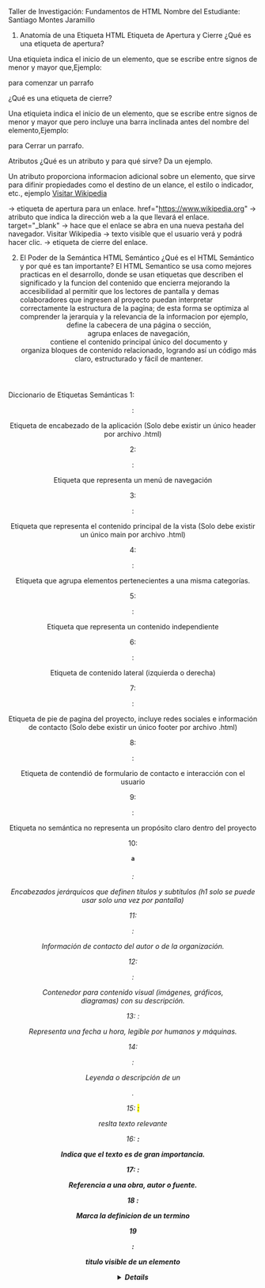 Taller de Investigación: Fundamentos de HTML
Nombre del Estudiante: Santiago Montes Jaramillo

1. Anatomía de una Etiqueta HTML
   Etiqueta de Apertura y Cierre
   ¿Qué es una etiqueta de apertura?

Una etiquieta indica el inicio de un elemento, que se escribe entre signos de menor y mayor que,Ejemplo: <P> para comenzar un parrafo

¿Qué es una etiqueta de cierre?

Una etiquieta indica el inicio de un elemento, que se escribe entre signos de menor y mayor que pero incluye una barra inclinada antes del nombre del elemento,Ejemplo: </P> para Cerrar un parrafo.

Atributos
¿Qué es un atributo y para qué sirve? Da un ejemplo.

Un atributo proporciona informacion adicional sobre un elemento, que sirve para difinir propiedades como el destino de un elance, el estilo o indicador, etc., ejemplo <a href="https://www.wikipedia.org" target="_blank">Visitar Wikipedia</a>

<a> → etiqueta de apertura para un enlace.
href="https://www.wikipedia.org" → atributo que indica la dirección web a la que llevará el enlace.
target="\_blank" → hace que el enlace se abra en una nueva pestaña del navegador.
Visitar Wikipedia → texto visible que el usuario verá y podrá hacer clic.
</a> → etiqueta de cierre del enlace.

2. El Poder de la Semántica
   HTML Semántico
   ¿Qué es el HTML Semántico y por qué es tan importante?
El HTML Semantico se usa como mejores practicas en el desarrollo, donde se usan etiquetas que describen el significado y la funcion del contenido que encierra mejorando la accesibilidad al permitir que los lectores de pantalla y demas colaboradores que ingresen al proyecto puedan interpretar correctamente la estructura de la pagina; de esta forma se optimiza al comprender la jerarquia y la relevancia de la informacion por ejemplo, <header> define la cabecera de una página o sección, <nav> agrupa enlaces de navegación, <main> contiene el contenido principal único del documento y <section> organiza bloques de contenido relacionado, logrando así un código más claro, estructurado y fácil de mantener.


Diccionario de Etiquetas Semánticas
1: <header>:

Etiqueta de encabezado de la aplicación (Solo debe existir un único header por archivo .html)

2: <nav>:

Etiqueta que representa un menú de navegación 

3: <main>:

Etiqueta que representa el contenido principal de la vista (Solo debe existir un único main por archivo .html)

4: <section>:

Etiqueta que agrupa elementos pertenecientes a una misma categorías.

5: <article>:

Etiqueta que representa un contenido independiente

6: <aside>:

Etiqueta de contenido lateral (izquierda o derecha) 

7: <footer>:

Etiqueta de pie de pagina del proyecto, incluye redes sociales e información de contacto (Solo debe existir un único footer por archivo .html)  

8: <Form>:

 Etiqueta de contendió de formulario de contacto e interacción con el usuario

9: <div>:

 Etiqueta no semántica no representa un propósito claro dentro del proyecto 

10: <h1> a <h6>:

 Encabezados jerárquicos que definen títulos y subtítulos (h1 solo se puede usar solo una vez por pantalla)

11: <address>:

 Información de contacto del autor o de la organización.

12: <figure>:

 Contenedor para contenido visual (imágenes, gráficos, diagramas) con su descripción.

13: <time>:

 Representa una fecha u hora, legible por humanos y máquinas.

14: <figcaption>:

 Leyenda o descripción de un <figure>.

15: <mark>:

 reslta texto relevante 

16: <strong>:

 Indica que el texto es de gran importancia.

17: <cite>:

 Referencia a una obra, autor o fuente.

18 <dfn>:

 Marca la definicion de un termino

19 <summary>:

 titulo visible de un elemento <details>

20: <details>:

 Contenedor de informacion que el usuario puede expandir o contraer
